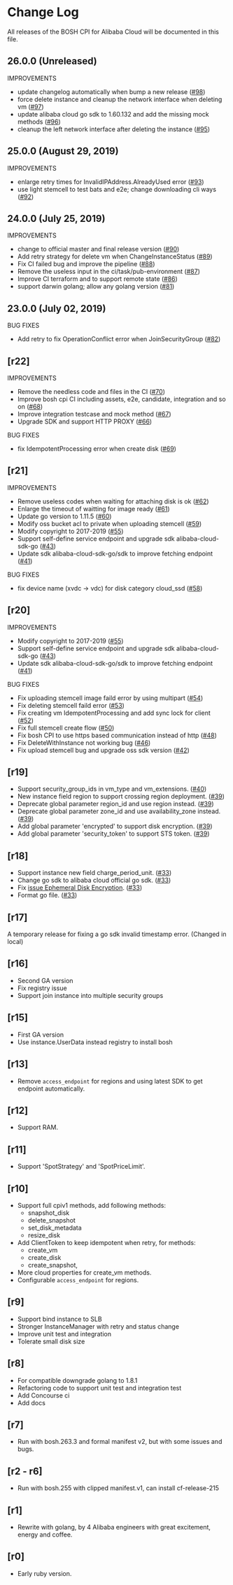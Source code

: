 # Change Log

All releases of the BOSH CPI for Alibaba Cloud will be documented in this file.
## 26.0.0 (Unreleased)

IMPROVEMENTS

- update changelog automatically when bump a new release ([#98](https://github.com/cloudfoundry-incubator/bosh-alicloud-cpi-release/pull/98))
- force delete instance and cleanup the network interface when deleting vm ([#97](https://github.com/cloudfoundry-incubator/bosh-alicloud-cpi-release/pull/97)) 
- update alibaba cloud go sdk to 1.60.132 and add the missing mock methods ([#96](https://github.com/cloudfoundry-incubator/bosh-alicloud-cpi-release/pull/96))
- cleanup the left network interface after deleting the instance ([#95](https://github.com/cloudfoundry-incubator/bosh-alicloud-cpi-release/pull/95))

## 25.0.0 (August 29, 2019)

IMPROVEMENTS

- enlarge retry times for InvalidIPAddress.AlreadyUsed error ([#93](https://github.com/cloudfoundry-incubator/bosh-alicloud-cpi-release/pull/93))
- use light stemcell to test bats and e2e; change downloading cli ways ([#92](https://github.com/cloudfoundry-incubator/bosh-alicloud-cpi-release/pull/92))

## 24.0.0 (July 25, 2019)

IMPROVEMENTS

- change to official master and final release version ([#90](https://github.com/cloudfoundry-incubator/bosh-alicloud-cpi-release/pull/90))
- Add retry strategy for delete vm when ChangeInstanceStatus ([#89](https://github.com/cloudfoundry-incubator/bosh-alicloud-cpi-release/pull/89))
- Fix CI failed bug and improve the pipeline ([#88](https://github.com/cloudfoundry-incubator/bosh-alicloud-cpi-release/pull/88))
- Remove the useless input in the ci/task/pub-environment ([#87](https://github.com/cloudfoundry-incubator/bosh-alicloud-cpi-release/pull/87))
- Improve CI terraform and to support remote state ([#86](https://github.com/cloudfoundry-incubator/bosh-alicloud-cpi-release/pull/86))
- support darwin golang; allow any golang version ([#81](https://github.com/cloudfoundry-incubator/bosh-alicloud-cpi-release/pull/81))

## 23.0.0 (July 02, 2019)

BUG FIXES

- Add retry to fix OperationConflict error when JoinSecurityGroup ([#82](https://github.com/cloudfoundry-incubator/bosh-alicloud-cpi-release/pull/82))

## [r22]

IMPROVEMENTS

- Remove the needless code and files in the CI ([#70](https://github.com/cloudfoundry-incubator/bosh-alicloud-cpi-release/pull/70))
- Improve bosh cpi CI including assets, e2e, candidate, integration and so on ([#68](https://github.com/cloudfoundry-incubator/bosh-alicloud-cpi-release/pull/68))
- Improve integration testcase and mock method ([#67](https://github.com/cloudfoundry-incubator/bosh-alicloud-cpi-release/pull/67))
- Upgrade SDK and support HTTP PROXY ([#66](https://github.com/cloudfoundry-incubator/bosh-alicloud-cpi-release/pull/66))

BUG FIXES

- fix IdempotentProcessing error when create disk ([#69](https://github.com/cloudfoundry-incubator/bosh-alicloud-cpi-release/pull/69))

## [r21]

IMPROVEMENTS

- Remove useless codes when waiting for attaching disk is ok ([#62](https://github.com/cloudfoundry-incubator/bosh-alicloud-cpi-release/pull/62))
- Enlarge the timeout of waitting for image ready ([#61](https://github.com/cloudfoundry-incubator/bosh-alicloud-cpi-release/pull/61))
- Update go version to 1.11.5 ([#60](https://github.com/cloudfoundry-incubator/bosh-alicloud-cpi-release/pull/60))
- Modify oss bucket acl to private when uploading stemcell ([#59](https://github.com/cloudfoundry-incubator/bosh-alicloud-cpi-release/pull/59))
- Modify copyright to 2017-2019 ([#55](https://github.com/cloudfoundry-incubator/bosh-alicloud-cpi-release/pull/55))
- Support self-define service endpoint and upgrade sdk alibaba-cloud-sdk-go ([#43](https://github.com/cloudfoundry-incubator/bosh-alicloud-cpi-release/pull/43))
- Update sdk alibaba-cloud-sdk-go/sdk to improve fetching endpoint ([#41](https://github.com/cloudfoundry-incubator/bosh-alicloud-cpi-release/pull/41))

BUG FIXES

- fix device name (xvdc -> vdc) for disk category cloud_ssd ([#58](https://github.com/cloudfoundry-incubator/bosh-alicloud-cpi-release/pull/58))

## [r20]

IMPROVEMENTS

- Modify copyright to 2017-2019 ([#55](https://github.com/cloudfoundry-incubator/bosh-alicloud-cpi-release/pull/55))
- Support self-define service endpoint and upgrade sdk alibaba-cloud-sdk-go ([#43](https://github.com/cloudfoundry-incubator/bosh-alicloud-cpi-release/pull/43))
- Update sdk alibaba-cloud-sdk-go/sdk to improve fetching endpoint ([#41](https://github.com/cloudfoundry-incubator/bosh-alicloud-cpi-release/pull/41))

BUG FIXES

- Fix uploading stemcell image faild error by using multipart ([#54](https://github.com/cloudfoundry-incubator/bosh-alicloud-cpi-release/pull/54))
- Fix deleting stemcell faild error ([#53](https://github.com/cloudfoundry-incubator/bosh-alicloud-cpi-release/pull/53))
- Fix creating vm IdempotentProcessing and add sync lock for client ([#52](https://github.com/cloudfoundry-incubator/bosh-alicloud-cpi-release/pull/52))
- Fix full stemcell create flow ([#50](https://github.com/cloudfoundry-incubator/bosh-alicloud-cpi-release/pull/50))
- Fix bosh CPI to use https based communication instead of http ([#48](https://github.com/cloudfoundry-incubator/bosh-alicloud-cpi-release/pull/48))
- Fix DeleteWithInstance not working bug ([#46](https://github.com/cloudfoundry-incubator/bosh-alicloud-cpi-release/pull/46))
- Fix upload stemcell bug and upgrade oss sdk version ([#42](https://github.com/cloudfoundry-incubator/bosh-alicloud-cpi-release/pull/42))

## [r19]

- Support security_group_ids in vm_type and vm_extensions. ([#40](https://github.com/cloudfoundry-incubator/bosh-alicloud-cpi-release/pull/40))
- New instance field region to support crossing region deployment. ([#39](https://github.com/cloudfoundry-incubator/bosh-alicloud-cpi-release/pull/39))
- Deprecate global parameter region_id and use region instead. ([#39](https://github.com/cloudfoundry-incubator/bosh-alicloud-cpi-release/pull/39))
- Deprecate global parameter zone_id and use availability_zone instead. ([#39](https://github.com/cloudfoundry-incubator/bosh-alicloud-cpi-release/pull/39))
- Add global parameter 'encrypted' to support disk encryption. ([#39](https://github.com/cloudfoundry-incubator/bosh-alicloud-cpi-release/pull/39))
- Add global parameter 'security_token' to support STS token. ([#39](https://github.com/cloudfoundry-incubator/bosh-alicloud-cpi-release/pull/39))

## [r18]

- Support instance new field charge_period_unit. ([#33](https://github.com/cloudfoundry-incubator/bosh-alicloud-cpi-release/pull/33))
- Change go sdk to alibaba cloud official go sdk. ([#33](https://github.com/cloudfoundry-incubator/bosh-alicloud-cpi-release/pull/33))
- Fix [issue Ephemeral Disk Encryption](https://github.com/cloudfoundry-incubator/bosh-alicloud-cpi-release/issues/33).  ([#33](https://github.com/cloudfoundry-incubator/bosh-alicloud-cpi-release/pull/33))
- Format go file. ([#33](https://github.com/cloudfoundry-incubator/bosh-alicloud-cpi-release/pull/33))

## [r17]

A temporary release for fixing a go sdk invalid timestamp error. (Changed in local)

## [r16]

- Second GA version
- Fix registry issue
- Support join instance into multiple security groups

## [r15]

- First GA version
- Use instance.UserData instead registry to install bosh 

## [r13]
- Remove `access_endpoint` for regions and using latest SDK to get endpoint automatically.

## [r12]
- Support RAM.

## [r11]
- Support 'SpotStrategy' and 'SpotPriceLimit'.

## [r10]
- Support full cpiv1 methods, add following methods:
    - snapshot_disk
    - delete_snapshot
    - set_disk_metadata
    - resize_disk
- Add ClientToken to keep idempotent when retry, for methods:
    - create_vm
    - create_disk
    - create_snapshot,
- More cloud properties for create_vm methods.
- Configurable `access_endpoint` for regions.

## [r9]

- Support bind instance to SLB
- Stronger InstanceManager with retry and status change
- Improve unit test and integration
- Tolerate small disk size

## [r8]

- For compatible downgrade golang to 1.8.1
- Refactoring code to support unit test and integration test
- Add Concourse ci
- Add docs

## [r7]

- Run with bosh.263.3 and formal manifest v2, but with some issues and bugs.

## [r2 - r6]

- Run with bosh.255 with clipped manifest.v1, can install cf-release-215

## [r1]

- Rewrite with golang, by 4 Alibaba engineers with great excitement, energy and coffee.

## [r0]

- Early ruby version.

